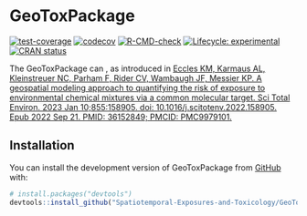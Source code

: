 
<!-- README.md is generated from README.Rmd. Please edit that file -->

# GeoToxPackage

<!-- badges: start -->

[![test-coverage](https://github.com/Spatiotemporal-Exposures-and-Toxicology/GeoToxPackage/actions/workflows/test-coverage.yaml/badge.svg)](https://github.com/Spatiotemporal-Exposures-and-Toxicology/GeoToxPackage/actions/workflows/test-coverage.yaml)
[![codecov](https://codecov.io/github/Spatiotemporal-Exposures-and-Toxicology/GeoToxPackage/graph/badge.svg?token=I1L9BZJ58Y)](https://codecov.io/github/Spatiotemporal-Exposures-and-Toxicology/GeoToxPackage)
[![R-CMD-check](https://github.com/Spatiotemporal-Exposures-and-Toxicology/GeoToxPackage/actions/workflows/check-release.yaml/badge.svg)](https://github.com/Spatiotemporal-Exposures-and-Toxicology/GeoToxPackage/actions/workflows/check-release.yaml)
[![Lifecycle:
experimental](https://img.shields.io/badge/lifecycle-experimental-orange.svg)](https://lifecycle.r-lib.org/articles/stages.html#experimental)
[![CRAN
status](https://www.r-pkg.org/badges/version/GeoToxPackage)](https://CRAN.R-project.org/package=GeoToxPackage)

<!-- badges: end -->

The GeoToxPackage can <x y z plus other stuff>, as introduced in [Eccles
KM, Karmaus AL, Kleinstreuer NC, Parham F, Rider CV, Wambaugh JF,
Messier KP. A geospatial modeling approach to quantifying the risk of
exposure to environmental chemical mixtures via a common molecular
target. Sci Total Environ. 2023 Jan 10;855:158905. doi:
10.1016/j.scitotenv.2022.158905. Epub 2022 Sep 21. PMID: 36152849;
PMCID: PMC9979101.](https://pubmed.ncbi.nlm.nih.gov/36152849/)

## Installation

You can install the development version of GeoToxPackage from
[GitHub](https://github.com/) with:

``` r
# install.packages("devtools")
devtools::install_github("Spatiotemporal-Exposures-and-Toxicology/GeoToxPackage")
```

